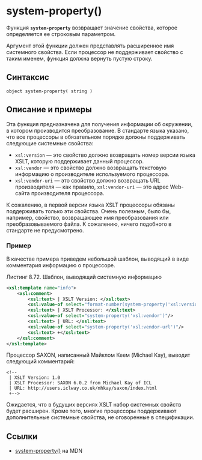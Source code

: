 # system-property()

Функция **`system-property`** возвращает значение свойства, которое определяется ее строковым параметром.

Аргумент этой функции должен представлять расширенное имя системного свойства. Если процессор не поддерживает свойство с таким именем, функция должна вернуть пустую строку.

## Синтаксис

```
object system-property( string )
```

## Описание и примеры

Эта функция предназначена для получения информации об окружении, в котором производится преобразование. В стандарте языка указано, что все процессоры в обязательном порядке должны поддерживать следующие системные свойства:

- `xsl:version` — это свойство должно возвращать номер версии языка XSLT, которую поддерживает данный процессор.
- `xsl:vendor` — это свойство должно возвращать текстовую информацию о производителе используемого процессора.
- `xsl:vendor-uri` — это свойство должно возвращать URL производителя — как правило, `xsl:vendor-uri` — это адрес Web-сайта производителя процессора.

К сожалению, в первой версии языка XSLT процессоры обязаны поддерживать только эти свойства. Очень полезным, было бы, например, свойство, возвращающее имя преобразования или преобразовываемого файла. К сожалению, ничего подобного в стандарте не предусмотрено.

### Пример

В качестве примера приведем небольшой шаблон, выводящий в виде комментария информацию о процессоре.

Листинг 8.72. Шаблон, выводящий системную информацию

```xml
<xsl:template name="info">
    <xsl:comment>
        <xsl:text> | XSLT Version: </xsl:text>
        <xsl:value-of select="format-number(system-property('xsl:version'), '0.0')"/>
        <xsl:text> | XSLT Processor: </xsl:text>
        <xsl:value-of select="system-property('xsl:vendor')"/>
        <xsl:text> | URL: </xsl:text>
        <xsl:value-of select="system-property('xsl:vendor-url')"/>
        <xsl:text> +</xsl:text>
    </xsl:comment>
</xsl:template>
```

Процессор SAXON, написанный Майклом Кеем (Michael Kay), выводит следующий комментарий:

```
<!--
 | XSLT Version: 1.0
 | XSLT Processor: SAXON 6.0.2 from Michael Kay of ICL
 | URL: http://users.iclway.co.uk/mhkay/saxon/index.html
 +-->
```

Ожидается, что в будущих версиях XSLT набор системных свойств будет расширен. Кроме того, многие процессоры поддерживают дополнительные системные свойства, не оговоренные в спецификации.

## Ссылки

- [system-property()](https://developer.mozilla.org/en-US/docs/Web/XPath/Functions/system-property) на MDN
